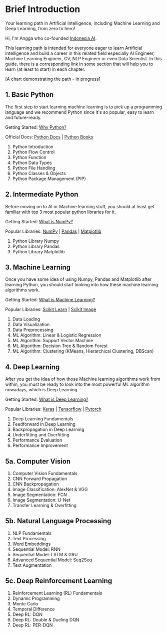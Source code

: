 # Brief Introduction

Your learning path in Artificial Intelligence, including Machine Learning and Deep Learning, from zero to hero!

Hi, I'm Angga who co-founded <a href="http://aiforindonesia.org/" target="_blank">Indonesia AI</a>. 

This learning path is intended for everyone eager to learn Artificial Intelligence and build a career in this related field especially AI Engineer, Machine Learning Engineer, CV, NLP Engineer or even Data Scientist. In this guide, there is a corresponding link in some section that will help you to learn (at least to start) in each chapter.

[A chart demonstrating the path - in progress]

## 1. Basic Python

The first step to start learning machine learning is to pick up a programming language and we recommend Python since it's so popular, easy to learn and future-ready.

Getting Started: <a href="https://www.upgrad.com/blog/reasons-why-python-popular-with-developers/" target="_blank">Why Python?</a>

Official Docs: <a href="https://www.python.org/" target="_blank">Python Docs</a> | <a href="https://realpython.com/best-python-books/" target="_blank">Python Books</a>

1. Python Introduction
2. Python Flow Control
3. Python Function
4. Python Data Types
5. Python File Handling
6. Python Classes & Objects
7. Python Package Management (PIP)

## 2. Intermediate Python

Before moving on to AI or Machine learning stuff, you should at least get familiar with top 3 most popular python libraries for it.

Getting Started: <a href="https://en.wikipedia.org/wiki/NumPy" target="_blank">What is NumPy?</a>

Popular Libraries: <a href="https://numpy.org/" target="_blank">NumPy</a> | <a href="https://pandas.pydata.org/" target="_blank">Pandas</a> | <a href="https://matplotlib.org/" target="_blank">Matplotlib</a>

1. Python Library Numpy
2. Python Library Pandas
3. Python Library Matplotlib

## 3. Machine Learning

Once you have some idea of using Numpy, Pandas and Matplotlib after learning Python, you should start looking into how these machine learning algorithms work. 

Getting Started: <a href="https://www.ibm.com/cloud/learn/machine-learning" target="_blank">What is Machine Learning?</a>

Popular Libraries: <a href="https://scikit-learn.org/stable/" target="_blank">Scikit Learn</a> | <a href="https://scikit-image.org/" target="_blank">Scikit Image</a>

1. Data Loading
2. Data Visualization
3. Data Preprocessing
4. ML Algorithm: Linear & Logistic Regression
5. ML Algorithm: Support Vector Machine
6. ML Algorithm: Decision Tree & Random Forest
7. ML Algorithm: Clustering (KMeans, Hierarchical Clustering, DBScan)

## 4. Deep Learning

After you get the idea of how those Machine learning algorithms work from within, you must be ready to look into the most powerful ML algorithm nowadays, which is Deep Learning.

Getting Started: <a href="https://www.ibm.com/cloud/learn/deep-learning" target="_blank">What is Deep Learning?</a>

Popular Libraries: <a href="https://keras.io/" target="_blank">Keras</a> | <a href="https://www.tensorflow.org/" target="_blank">Tensorflow</a> | <a href="https://pytorch.org/" target="_blank">Pytorch</a>

1. Deep Learning Fundamentals
2. Feedforward in Deep Learning
3. Backpropagation in Deep Learning
4. Underfitting and Overfitting
5. Performance Evaluation
6. Performance Improvement

## 5a. Computer Vision
1. Computer Vision Fundamentals
2. CNN Forward Propagation
3. CNN Backpropagation
4. Image Classification: AlexNet & VGG
5. Image Segmentation: FCN
6. Image Segmentation: U-Net
7. Transfer Learning & Overfitting

## 5b. Natural Language Processing
1. NLP Fundamentals
2. Text Processing
3. Word Embeddings
4. Sequential Model: RNN
5. Sequential Model: LSTM & GRU
6. Advanced Sequential Model: Seq2Seq
7. Text Augmentation

## 5c. Deep Reinforcement Learning
1. Reinforcement Learning (RL) Fundamentals
2. Dynamic Programming
3. Monte Carlo
4. Temporal Difference
5. Deep RL: DQN
6. Deep RL: Double & Dueling DQN
7. Deep RL: PER-DQN

